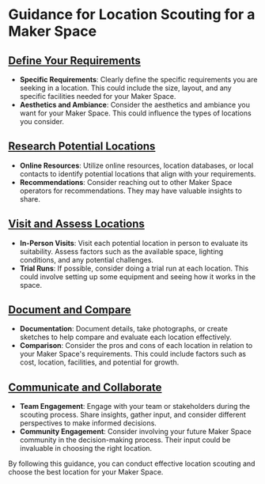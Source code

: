 # Guidance for Location Scouting for a Maker Space

## [Define Your Requirements](https://github.com/mrthomware/MakerSpace/blob/main/MakerSpace/3.1_Location_scouting/Guidance%20for%20Location%20Scouting/Define%20Your%20Requirements.md)
- **Specific Requirements**: Clearly define the specific requirements you are seeking in a location. This could include the size, layout, and any specific facilities needed for your Maker Space.
- **Aesthetics and Ambiance**: Consider the aesthetics and ambiance you want for your Maker Space. This could influence the types of locations you consider.

## [Research Potential Locations](https://github.com/mrthomware/MakerSpace/blob/main/MakerSpace/3.1_Location_scouting/Guidance%20for%20Location%20Scouting/Research%20Potential%20Locations.md)
- **Online Resources**: Utilize online resources, location databases, or local contacts to identify potential locations that align with your requirements.
- **Recommendations**: Consider reaching out to other Maker Space operators for recommendations. They may have valuable insights to share.

## [Visit and Assess Locations](https://github.com/mrthomware/MakerSpace/blob/main/MakerSpace/3.1_Location_scouting/Guidance%20for%20Location%20Scouting/Visit%20and%20Assess%20Locations.md)
- **In-Person Visits**: Visit each potential location in person to evaluate its suitability. Assess factors such as the available space, lighting conditions, and any potential challenges.
- **Trial Runs**: If possible, consider doing a trial run at each location. This could involve setting up some equipment and seeing how it works in the space.

## [Document and Compare](https://github.com/mrthomware/MakerSpace/blob/main/MakerSpace/3.1_Location_scouting/Guidance%20for%20Location%20Scouting/Documenting%20and%20Comparing.md)
- **Documentation**: Document details, take photographs, or create sketches to help compare and evaluate each location effectively.
- **Comparison**: Consider the pros and cons of each location in relation to your Maker Space's requirements. This could include factors such as cost, location, facilities, and potential for growth.

## [Communicate and Collaborate](https://github.com/mrthomware/MakerSpace/blob/main/MakerSpace/3.1_Location_scouting/Guidance%20for%20Location%20Scouting/Communicating%20and%20Collaborating.md)
- **Team Engagement**: Engage with your team or stakeholders during the scouting process. Share insights, gather input, and consider different perspectives to make informed decisions.
- **Community Engagement**: Consider involving your future Maker Space community in the decision-making process. Their input could be invaluable in choosing the right location.

By following this guidance, you can conduct effective location scouting and choose the best location for your Maker Space.
